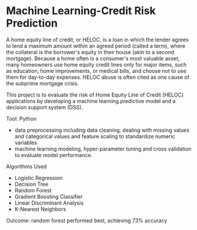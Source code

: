 # Machine Learning-Credit Risk Prediction
A home equity line of credit, or HELOC, is a loan in which the lender agrees to lend a maximum amount within an agreed period (called a term), where the collateral is the borrower's equity in their house (akin to a second mortgage). Because a home often is a consumer's most valuable asset, many homeowners use home equity credit lines only for major items, such as education, home improvements, or medical bills, and choose not to use them for day-to-day expenses. HELOC abuse is often cited as one cause of the subprime mortgage crisis.  <br>

This project is to evaluate the risk of Home Equity Line of Credit (HELOC) applications by developing a machine learning predictive model and a decision support system (DSS).  <br>

Tool: Python

* data preprocessing including data cleaning, dealing with missing values and categorical values and feature scaling to standardize numeric variables  <br>
* machine learning modeling, hyper-parameter tuning and cross validation to evaluate model performance.  <br>

Algorithms Used  <br>
* Logistic Regression  <br>
* Decision Tree  <br>
* Random Forest  <br>
* Gradient Boosting Classifier  <br>
* Linear Discriminant Analysis  <br>
* K-Nearest Neighbors  <br>

Outcome: random forest performed best, achieving 73% accuracy
